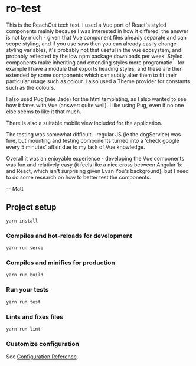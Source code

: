 # ro-test

This is the ReachOut tech test. I used a Vue port of React's styled components mainly because I was interested in how it differed, the answer is not by much - given that Vue component files already separate and can scope styling, and if you use sass then you can already easily change styling variables, it's probably not that useful in the vue ecosystem, and probably reflected by the low npm package downloads per week. Styled components make inheriting and extending styles more programatic - for example I have a module that exports heading styles, and these are then extended by some components which can subtly alter them to fit their particular usage such as colour. I also used a Theme provider for constants such as the colours.

I also used Pug (née Jade) for the html templating, as I also wanted to see how it fares with Vue (answer: quite well). I like using Pug, even if no one else seems to like it that much.

There is also a suitable mobile view included for the application.

The testing was somewhat difficult - regular JS (ie the dogService) was fine, but mounting and testing components turned into a 'check google every 5 minutes' affair due to my lack of Vue knowledge.

Overall it was an enjoyable experience - developing the Vue components was fun and relatively easy (it feels like a nice cross between Angular 1x and React, which isn't surprising given Evan You's background), but I need to do some research on how to better test the components. 

-- Matt

## Project setup
```
yarn install
```

### Compiles and hot-reloads for development
```
yarn run serve
```

### Compiles and minifies for production
```
yarn run build
```

### Run your tests
```
yarn run test
```

### Lints and fixes files
```
yarn run lint
```

### Customize configuration
See [Configuration Reference](https://cli.vuejs.org/config/).

